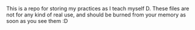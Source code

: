 This is a repo for storing my practices as I teach myself D. These files
are not for any kind of real use, and should be burned from your memory
as soon as you see them :D

